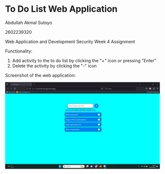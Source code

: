 # To Do List Web Application
Abdullah Akmal Sutoyo

2602239320

Web Application and Development Security Week 4 Assignment

Functionality:
1. Add activity to the to do list by clicking the "+" icon or pressing "Enter"
2. Delete the activity by clicking the "-" icon

Screenshot of the web application:

![ss](https://github.com/ilovegaming42069/ToDoList/blob/main/Screenshot%202024-03-16%20205235.png)
